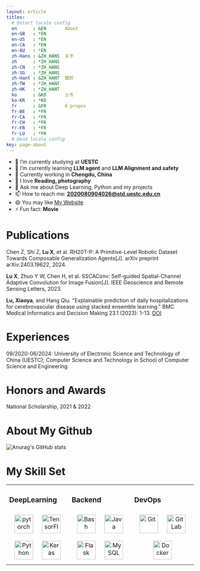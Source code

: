 ```yaml
---
layout: article
titles:
  # @start locale config
  en      : &EN       About
  en-GB   : *EN
  en-US   : *EN
  en-CA   : *EN
  en-AU   : *EN
  zh-Hans : &ZH_HANS  关于
  zh      : *ZH_HANS
  zh-CN   : *ZH_HANS
  zh-SG   : *ZH_HANS
  zh-Hant : &ZH_HANT  關於
  zh-TW   : *ZH_HANT
  zh-HK   : *ZH_HANT
  ko      : &KO       소개
  ko-KR   : *KO
  fr      : &FR       À propos
  fr-BE   : *FR
  fr-CA   : *FR
  fr-CH   : *FR
  fr-FR   : *FR
  fr-LU   : *FR
  # @end locale config
key: page-about
---
```


- 🔭 I’m currently studying at **UESTC**
- 🌱 I’m currently learning **LLM agent** and **LLM Alignment and safety**
- 👯 Currently working in **Chengdu, China**
- 🤔 I love **Reading, photography**
- 💬 Ask me about Deep Learning, Python and my projects
- 📫 How to reach me: **2020080904026@std.uestc.edu.cn**
- 😄 You may like [My Website](https://ursulalujun.github.io/about.html)
- ⚡ Fun fact: **Movie**


# Publications
Chen Z, Shi Z, **Lu X**, et al. RH20T-P: A Primitive-Level Robotic Dataset Towards Composable Generalization Agents[J]. arXiv preprint arXiv:2403.19622, 2024.

**Lu X**, Zhuo Y W, Chen H, et al. SSCAConv: Self-guided Spatial-Channel Adaptive Convolution for Image Fusion[J]. IEEE Geoscience and Remote Sensing Letters, 2023. 

**Lu, Xiaoya**, and Hang Qiu. "Explainable prediction of daily hospitalizations for cerebrovascular disease using stacked ensemble learning." BMC Medical Informatics and Decision Making 23.1 (2023): 1-13. [DOI](https://bmcmedinformdecismak.biomedcentral.com/articles/10.1186/s12911-023-02159-7)

# Experiences
09/2020-06/2024: University of Electronic Science and Technology of China (UESTC); Computer Science and Technology in School of Computer Science and Engineering.

# Honors and Awards
National Scholarship, 2021 & 2022

# About My Github
![Anurag's GitHub stats](https://github-readme-stats.vercel.app/api?username=ursulalujun&show_icons=true&theme=tokyonight)

# My Skill Set  
<table><tr><td valign="top" width="33%">



### DeepLearning  
<div align="center">  
<img style="margin: 10px" src="https://profilinator.rishav.dev/skills-assets/pytorch-icon.svg" alt="pytorch" height="50" />  
<img style="margin: 10px" src="https://profilinator.rishav.dev/skills-assets/tensorflow-icon.svg" alt="TensorFlow" height="50" />  
<img style="margin: 10px" src="https://profilinator.rishav.dev/skills-assets/python-original.svg" alt="Python" height="50" />  
<img style="margin: 10px" src="https://profilinator.rishav.dev/skills-assets/keras.png" alt="Keras" height="50" />  
</div>

</td><td valign="top" width="33%">



### Backend  
<div align="center">  
<img style="margin: 10px" src="https://profilinator.rishav.dev/skills-assets/gnu_bash-icon.svg" alt="Bash" height="50" />  
<img style="margin: 10px" src="https://profilinator.rishav.dev/skills-assets/java-original-wordmark.svg" alt="Java" height="50" />  
<img style="margin: 10px" src="https://profilinator.rishav.dev/skills-assets/flask.png" alt="Flask" height="50" />   
<img style="margin: 10px" src="https://profilinator.rishav.dev/skills-assets/mysql-original-wordmark.svg" alt="MySQL" height="50" />  
</div>

</td><td valign="top" width="33%">



### DevOps  
<div align="center">  
<img style="margin: 10px" src="https://profilinator.rishav.dev/skills-assets/git-scm-icon.svg" alt="Git" height="50" />  
<img style="margin: 10px" src="https://profilinator.rishav.dev/skills-assets/gitlab.svg" alt="GitLab" height="50" />  
<img style="margin: 10px" src="https://profilinator.rishav.dev/skills-assets/docker-original-wordmark.svg" alt="Docker" height="50" />  
</div>

</td></tr></table>  

<br/>  
